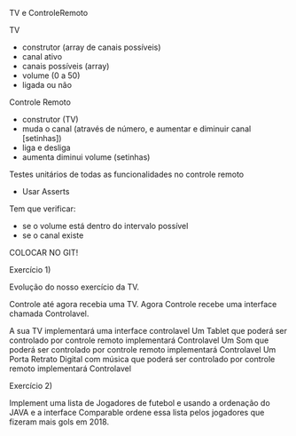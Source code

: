 TV e ControleRemoto

TV
- construtor (array de canais possíveis)
- canal ativo
- canais possíveis (array)
- volume (0 a 50)
- ligada ou não

Controle Remoto
- construtor (TV)
- muda o canal (através de número, e aumentar e diminuir canal [setinhas])
- liga e desliga
- aumenta diminui volume (setinhas)

Testes unitários de todas as funcionalidades no controle remoto
- Usar Asserts 

Tem que verificar:
- se o volume está dentro do intervalo possível
- se o canal existe

COLOCAR NO GIT!

Exercício 1)

Evolução do nosso exercício da TV.


Controle até agora recebia uma TV. Agora Controle recebe uma interface chamada Controlavel.

A sua TV implementará uma interface controlavel
Um Tablet que poderá ser controlado por controle remoto implementará Controlavel
Um Som que poderá ser controlado por controle remoto implementará Controlavel
Um Porta Retrato Digital com música que poderá ser controlado por controle remoto implementará Controlavel

Exercício 2)

Implement uma lista de Jogadores de futebol e usando a ordenação do JAVA e a interface Comparable ordene essa lista pelos jogadores que fizeram mais gols em 2018. 